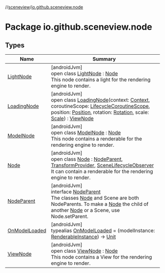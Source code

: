 //[sceneview](../../index.md)/[io.github.sceneview.node](index.md)

# Package io.github.sceneview.node

## Types

| Name | Summary |
|---|---|
| [LightNode](-light-node/index.md) | [androidJvm]<br>open class [LightNode](-light-node/index.md) : [Node](-node/index.md)<br>This node contains a light for the rendering engine to render. |
| [LoadingNode](-loading-node/index.md) | [androidJvm]<br>open class [LoadingNode](-loading-node/index.md)(context: [Context](https://developer.android.com/reference/kotlin/android/content/Context.html), coroutineScope: [LifecycleCoroutineScope](https://developer.android.com/reference/kotlin/androidx/lifecycle/LifecycleCoroutineScope.html), position: [Position](../io.github.sceneview.math/index.md#945960193%2FClasslikes%2F-1571379623), rotation: [Rotation](../io.github.sceneview.math/index.md#1133844556%2FClasslikes%2F-1571379623), scale: [Scale](../io.github.sceneview.math/index.md#2055938798%2FClasslikes%2F-1571379623)) : [ViewNode](-view-node/index.md) |
| [ModelNode](-model-node/index.md) | [androidJvm]<br>open class [ModelNode](-model-node/index.md) : [Node](-node/index.md)<br>This node contains a renderable for the rendering engine to render. |
| [Node](-node/index.md) | [androidJvm]<br>open class [Node](-node/index.md) : [NodeParent](-node-parent/index.md), [TransformProvider](../com.google.ar.sceneform.common/-transform-provider/index.md), [SceneLifecycleObserver](../io.github.sceneview/-scene-lifecycle-observer/index.md)<br>It can contain a renderable for the rendering engine to render. |
| [NodeParent](-node-parent/index.md) | [androidJvm]<br>interface [NodeParent](-node-parent/index.md)<br>The classes [Node](-node/index.md) and Scene are both NodeParents. To make a [Node](-node/index.md) the child of another [Node](-node/index.md) or a Scene, use Node.setParent. |
| [OnModelLoaded](index.md#899098479%2FClasslikes%2F-1571379623) | [androidJvm]<br>typealias [OnModelLoaded](index.md#899098479%2FClasslikes%2F-1571379623) = (modelInstance: [RenderableInstance](../com.google.ar.sceneform.rendering/-renderable-instance/index.md)) -&gt; [Unit](https://kotlinlang.org/api/latest/jvm/stdlib/kotlin/-unit/index.html) |
| [ViewNode](-view-node/index.md) | [androidJvm]<br>open class [ViewNode](-view-node/index.md) : [Node](-node/index.md)<br>This node contains a View for the rendering engine to render. |
